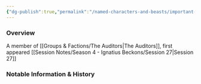 ```yaml
---
{"dg-publish":true,"permalink":"/named-characters-and-beasts/important-characters/the-auditors/the-gold-dragon/","tags":["NPC","Important"],"updated":"2025-01-18T23:48:55.236+00:00"}
---
```



### Overview
A member of [[Groups & Factions/The Auditors\|The Auditors]], first appeared [[Session Notes/Season 4 - Ignatius Beckons/Session 27\|Session 27]]

### Notable Information & History 
